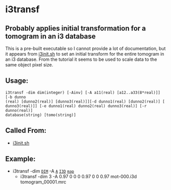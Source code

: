 # i3transf

## Probably applies initial transformation for a tomogram in an i3 database
This is a pre-built executable so I cannot provide a lot of documentation, but
it appears from [i3init.sh](i3init.md) to set an initial transform for the
entire tomogram in an i3 database. From the tutorial it seems to be used to
scale data to the same object pixel size.

## Usage:
```
i3transf -dim dim(integer) [-Ainv] [-A a11(real) [a12..a33(8*real)]] [-b dunno
(real) [dunno2(real)] [dunno3(real)]][-d dunno1(real) [dunno2(real)] [
dunno3(real)]] [-e dunno1(real) dunno2(real) dunno3(real)] [-r dunno(real)]
database(string) [tomo(string)]
```

## Called From:
* [i3init.sh](i3init.md)

## Example:
* i3transf -dim [`DIM`](i3setup.md#dim) -A [`A`](maps.md#a)
  [`I3D`](i3setup.md#i3d) [`map`](maps.md#map)
    * i3transf -dim 3 -A 0.97 0 0 0 0.97 0 0 0.97 mot-000.i3d
      tomogram\_00001.mrc
